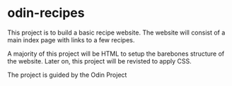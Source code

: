 # odin-recipes
This project is to build a basic recipe website. The website will consist of a main index page with links to a few recipes.  

A majority of this project will be HTML to setup the barebones structure of the website. Later on, this project will be revisted to apply CSS.

The project is guided by the Odin Project